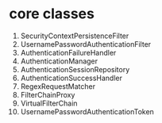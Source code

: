 # core classes

1. SecurityContextPersistenceFilter 
2. UsernamePasswordAuthenticationFilter 
3. AuthenticationFailureHandler 
4. AuthenticationManager 
5. AuthenticationSessionRepository 
6. AuthenticationSuccessHandler
7. RegexRequestMatcher
8. FilterChainProxy
9. VirtualFilterChain
10. UsernamePasswordAuthenticationToken